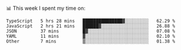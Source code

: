 📊 This week I spent my time on:
<!--START_SECTION:waka-->

```text
TypeScript   5 hrs 28 mins   ███████████████▓░░░░░░░░░   62.29 %
JavaScript   2 hrs 21 mins   ██████▓░░░░░░░░░░░░░░░░░░   26.88 %
JSON         37 mins         █▓░░░░░░░░░░░░░░░░░░░░░░░   07.08 %
YAML         11 mins         ▓░░░░░░░░░░░░░░░░░░░░░░░░   02.10 %
Other        7 mins          ▒░░░░░░░░░░░░░░░░░░░░░░░░   01.38 %
```

<!--END_SECTION:waka-->

